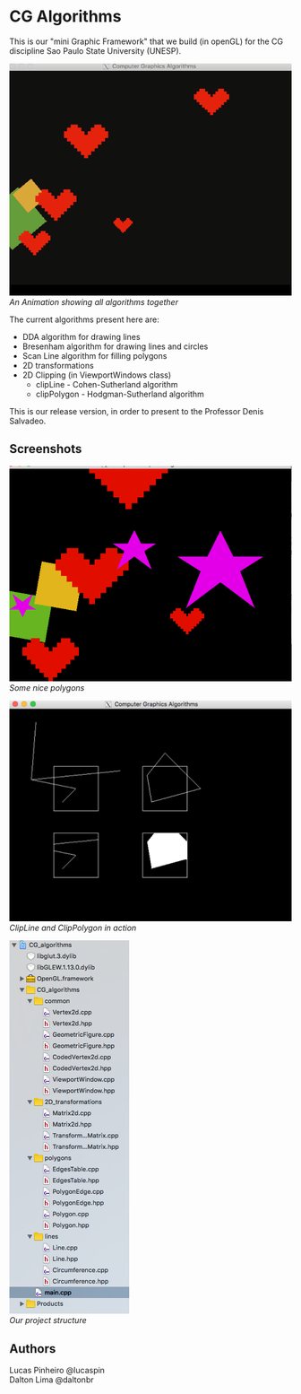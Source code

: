 # CG Algorithms

This is our "mini Graphic Framework" that we build (in openGL) for the CG discipline Sao Paulo State University (UNESP).

![Final Animation](./screenshots/cg_algorithms.gif)  
*An Animation showing all algorithms together*

The current algorithms present here are:

- DDA algorithm for drawing lines
- Bresenham algorithm for drawing lines and circles
- Scan Line algorithm for filling polygons
- 2D transformations
- 2D Clipping (in ViewportWindows class)
  - clipLine - Cohen-Sutherland algorithm
  - clipPolygon - Hodgman-Sutherland algorithm

This is our release version, in order to present to the Professor Denis Salvadeo.

## Screenshots

![Some Polygons](./screenshots/somePolygons.png)  
*Some nice polygons*

![Clipping Lines and Polygon](./screenshots/clipLinePolygon.png)  
*ClipLine and ClipPolygon in action*

![Project Structure](./screenshots/projectStructure.png)  
*Our project structure*

## Authors

Lucas Pinheiro @lucaspin  
Dalton Lima @daltonbr
